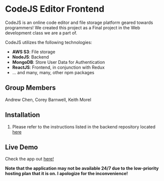 # CodeJS Editor Frontend

CodeJS is an online code editor and file storage platform geared towards programmers! We created this project as a Final project in the Web development class we are a part of.

CodeJS utilizes the following technologies:

- **AWS S3**: File storage
- **NodeJS**: Backend
- **MongoDB**: Store User Data for Authentication
- **ReactJS**: Frontend, in conjunction with Redux
- ... and many, many, other npm packages

## Group Members

Andrew Chen, Corey Barnwell, Keith Morel

## Installation

1. Please refer to the instructions listed in the backend repository located [here](https://github.com/xChenny/CS546-Final-Project)

## Live Demo

Check the app out [here!](https://codejs-editor.appspot.com)

**Note that the application may not be available 24/7 due to the low-priority hosting plan that it is on. I apologize for the inconvenience!**
